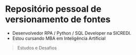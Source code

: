 # Repositório pessoal de versionamento de fontes

- Desenvolvedor RPA / Python / SQL Developer na SICREDI.
- Estou cursando MBA em Inteligência Artificial


> Estudos e Desafios



<!--
**ThiagoReolon/ThiagoReolon** is a ✨ _special_ ✨ repository because its `README.md` (this file) appears on your GitHub profile.

Here are some ideas to get you started:

- 🔭 I’m currently working on ...
I’m currently learning ...
- 👯 I’m looking to collaborate on ...
- 🤔 I’m looking for help with ...
- 💬 Ask me about ...
- 📫 How to reach me: ...
- 😄 Pronouns: ...
- ⚡ Fun fact: ...
-->
